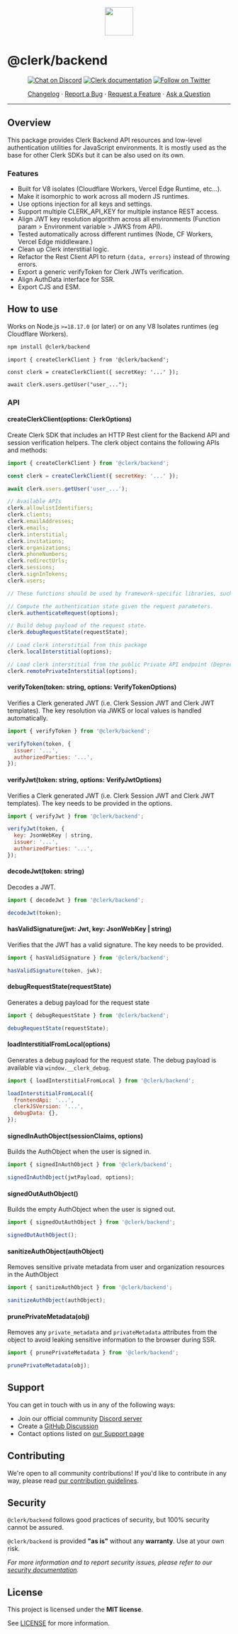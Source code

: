 <p align="center">
  <a href="https://clerk.com?utm_source=github&utm_medium=clerk_backend" target="_blank" rel="noopener noreferrer">
    <picture>
      <source media="(prefers-color-scheme: dark)" srcset="https://images.clerk.com/static/logo-dark-mode-400x400.png">
      <img src="https://images.clerk.com/static/logo-light-mode-400x400.png" height="64">
    </picture>
  </a>
  <br />
</p>

# @clerk/backend

<div align="center">

[![Chat on Discord](https://img.shields.io/discord/856971667393609759.svg?logo=discord)](https://clerk.com/discord)
[![Clerk documentation](https://img.shields.io/badge/documentation-clerk-green.svg)](https://clerk.com/docs?utm_source=github&utm_medium=clerk_backend)
[![Follow on Twitter](https://img.shields.io/twitter/follow/ClerkDev?style=social)](https://twitter.com/intent/follow?screen_name=ClerkDev)

[Changelog](https://github.com/clerk/javascript/blob/main/packages/backend/CHANGELOG.md)
·
[Report a Bug](https://github.com/clerk/javascript/issues/new?assignees=&labels=needs-triage&projects=&template=BUG_REPORT.yml)
·
[Request a Feature](https://github.com/clerk/javascript/issues/new?assignees=&labels=feature-request&projects=&template=FEATURE_REQUEST.yml)
·
[Ask a Question](https://github.com/clerk/javascript/discussions)

</div>

---

## Overview

This package provides Clerk Backend API resources and low-level authentication utilities for JavaScript environments. It is mostly used as the base for other Clerk SDKs but it can be also used on its own.

### Features

- Built for V8 isolates (Cloudflare Workers, Vercel Edge Runtime, etc...).
- Make it isomorphic to work across all modern JS runtimes.
- Use options injection for all keys and settings.
- Support multiple CLERK_API_KEY for multiple instance REST access.
- Align JWT key resolution algorithm across all environments (Function param > Environment variable > JWKS from API).
- Tested automatically across different runtimes (Node, CF Workers, Vercel Edge middleware.)
- Clean up Clerk interstitial logic.
- Refactor the Rest Client API to return `{data, errors}` instead of throwing errors.
- Export a generic verifyToken for Clerk JWTs verification.
- Align AuthData interface for SSR.
- Export CJS and ESM.

## How to use

Works on Node.js `>=18.17.0` (or later) or on any V8 Isolates runtimes (eg Cloudflare Workers).

```sh
npm install @clerk/backend
```

```
import { createClerkClient } from '@clerk/backend';

const clerk = createClerkClient({ secretKey: '...' });

await clerk.users.getUser("user_...");
```

### API

#### createClerkClient(options: ClerkOptions)

Create Clerk SDK that includes an HTTP Rest client for the Backend API and session verification helpers. The clerk object contains the following APIs and methods:

```js
import { createClerkClient } from '@clerk/backend';

const clerk = createClerkClient({ secretKey: '...' });

await clerk.users.getUser('user_...');

// Available APIs
clerk.allowlistIdentifiers;
clerk.clients;
clerk.emailAddresses;
clerk.emails;
clerk.interstitial;
clerk.invitations;
clerk.organizations;
clerk.phoneNumbers;
clerk.redirectUrls;
clerk.sessions;
clerk.signInTokens;
clerk.users;

// These functions should be used by framework-specific libraries, such as @clerk/nextjs or @clerk/remix.

// Compute the authentication state given the request parameters.
clerk.authenticateRequest(options);

// Build debug payload of the request state.
clerk.debugRequestState(requestState);

// Load clerk interstitial from this package
clerk.localInterstitial(options);

// Load clerk interstitial from the public Private API endpoint (Deprecated)
clerk.remotePrivateInterstitial(options);
```

#### verifyToken(token: string, options: VerifyTokenOptions)

Verifies a Clerk generated JWT (i.e. Clerk Session JWT and Clerk JWT templates). The key resolution via JWKS or local values is handled automatically.

```js
import { verifyToken } from '@clerk/backend';

verifyToken(token, {
  issuer: '...',
  authorizedParties: '...',
});
```

#### verifyJwt(token: string, options: VerifyJwtOptions)

Verifies a Clerk generated JWT (i.e. Clerk Session JWT and Clerk JWT templates). The key needs to be provided in the options.

```js
import { verifyJwt } from '@clerk/backend';

verifyJwt(token, {
  key: JsonWebKey | string,
  issuer: '...',
  authorizedParties: '...',
});
```

#### decodeJwt(token: string)

Decodes a JWT.

```js
import { decodeJwt } from '@clerk/backend';

decodeJwt(token);
```

#### hasValidSignature(jwt: Jwt, key: JsonWebKey | string)

Verifies that the JWT has a valid signature. The key needs to be provided.

```js
import { hasValidSignature } from '@clerk/backend';

hasValidSignature(token, jwk);
```

#### debugRequestState(requestState)

Generates a debug payload for the request state

```js
import { debugRequestState } from '@clerk/backend';

debugRequestState(requestState);
```

#### loadInterstitialFromLocal(options)

Generates a debug payload for the request state. The debug payload is available via `window.__clerk_debug`.

```js
import { loadInterstitialFromLocal } from '@clerk/backend';

loadInterstitialFromLocal({
  frontendApi: '...',
  clerkJSVersion: '...',
  debugData: {},
});
```

#### signedInAuthObject(sessionClaims, options)

Builds the AuthObject when the user is signed in.

```js
import { signedInAuthObject } from '@clerk/backend';

signedInAuthObject(jwtPayload, options);
```

#### signedOutAuthObject()

Builds the empty AuthObject when the user is signed out.

```js
import { signedOutAuthObject } from '@clerk/backend';

signedOutAuthObject();
```

#### sanitizeAuthObject(authObject)

Removes sensitive private metadata from user and organization resources in the AuthObject

```js
import { sanitizeAuthObject } from '@clerk/backend';

sanitizeAuthObject(authObject);
```

#### prunePrivateMetadata(obj)

Removes any `private_metadata` and `privateMetadata` attributes from the object to avoid leaking sensitive information to the browser during SSR.

```js
import { prunePrivateMetadata } from '@clerk/backend';

prunePrivateMetadata(obj);
```

## Support

You can get in touch with us in any of the following ways:

- Join our official community [Discord server](https://clerk.com/discord)
- Create a [GitHub Discussion](https://github.com/clerk/javascript/discussions)
- Contact options listed on [our Support page](https://clerk.com/support?utm_source=github&utm_medium=clerk_backend)

## Contributing

We're open to all community contributions! If you'd like to contribute in any way, please read [our contribution guidelines](https://github.com/clerk/javascript/blob/main/docs/CONTRIBUTING.md).

## Security

`@clerk/backend` follows good practices of security, but 100% security cannot be assured.

`@clerk/backend` is provided **"as is"** without any **warranty**. Use at your own risk.

_For more information and to report security issues, please refer to our [security documentation](https://github.com/clerk/javascript/blob/main/docs/SECURITY.md)._

## License

This project is licensed under the **MIT license**.

See [LICENSE](https://github.com/clerk/javascript/blob/main/packages/backend/LICENSE) for more information.
